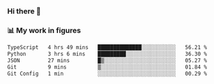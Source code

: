 ### Hi there 👋

### 📊 My work in figures

<!--START_SECTION:waka-->

```txt
TypeScript   4 hrs 49 mins   ██████████████░░░░░░░░░░░   56.21 %
Python       3 hrs 6 mins    █████████░░░░░░░░░░░░░░░░   36.30 %
JSON         27 mins         █▒░░░░░░░░░░░░░░░░░░░░░░░   05.27 %
Git          9 mins          ▒░░░░░░░░░░░░░░░░░░░░░░░░   01.84 %
Git Config   1 min           ░░░░░░░░░░░░░░░░░░░░░░░░░   00.29 %
```

<!--END_SECTION:waka-->
